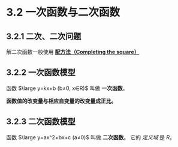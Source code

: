 # 3.2 一次函数与二次函数

## 3.2.1 二次、二次问题

解二次函数一般使用 [**配方法（Completing the square）**](https://baike.baidu.com/item/%E9%85%8D%E6%96%B9%E6%B3%95/7600853)

## 3.2.2 一次函数模型

函数 $\large y=kx+b (b≠0, x∈R)$ 叫做 **一次函数**。

**函数值的改变量与相应自变量的改变量成正比。**

## 3.2.3 二次函数模型

函数 $\large y=ax^2+bx+c (a≠0)$ 叫做 **二次函数**。
它的 *定义域* 是 $R$。
